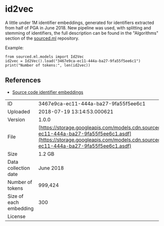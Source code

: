 # id2vec

A little under 1M identifier embeddings, generated for identifiers extracted from half of PGA in June 2018. New pipeline was used, with splitting and stemming of identifiers, the full description can be found in the "Algorithms" section of the [sourced.ml](https://github.com/src-d/ml) repository.

Example:

```text
from sourced.ml.models import Id2Vec
id2vec = Id2Vec().load("3467e9ca-ec11-444a-ba27-9fa55f5ee6c1")
print("Number of tokens:", len(id2vec))
```

## References

* [Source code identifier embeddings](https://blog.sourced.tech/post/id2vec/)

|  |  |
| :--- | :--- |
| ID | 3467e9ca-ec11-444a-ba27-9fa55f5ee6c1 |
| Uploaded | 2018-07-19 13:14:53.000621 |
| Version | 1.0.0 |
| File | [https://storage.googleapis.com/models.cdn.sourced.tech/models%2Fid2vec%2F3467e9ca-ec11-444a-ba27-9fa55f5ee6c1.asdf](https://storage.googleapis.com/models.cdn.sourced.tech/models%2Fid2vec%2F3467e9ca-ec11-444a-ba27-9fa55f5ee6c1.asdf) |
| Size | 1.2 GB |
| Data collection date | June 2018 |
| Number of tokens | 999,424 |
| Size of each embedding | 300 |
| License |  |

